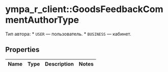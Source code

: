 # ympa_r_client::GoodsFeedbackCommentAuthorType

Тип автора:  * `USER` — пользователь. * `BUSINESS` — кабинет. 

## Properties
Name | Type | Description | Notes
------------ | ------------- | ------------- | -------------


